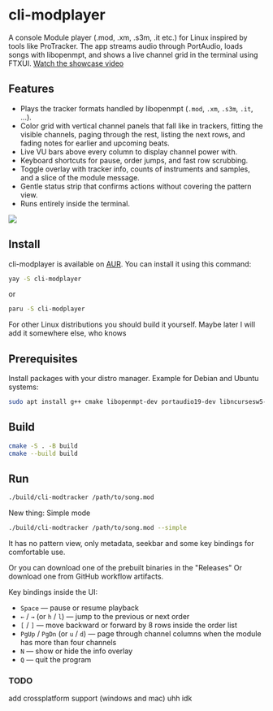 # cli-modplayer

A console Module player (.mod, .xm, .s3m, .it etc.) for Linux inspired by tools like ProTracker. The app streams audio through PortAudio, loads songs with libopenmpt, and shows a live channel grid in the terminal using FTXUI.
[Watch the showcase video](https://www.youtube.com/watch?v=P0_rXYO8r1w)
## Features

- Plays the tracker formats handled by libopenmpt (`.mod`, `.xm`, `.s3m`, `.it`, ...).
- Color grid with vertical channel panels that fall like in trackers, fitting the visible channels, paging through the rest, listing the next rows, and fading notes for earlier and upcoming beats.
- Live VU bars above every column to display channel power with.
- Keyboard shortcuts for pause, order jumps, and fast row scrubbing.
- Toggle overlay with tracker info, counts of instruments and samples, and a slice of the module message.
- Gentle status strip that confirms actions without covering the pattern view.
- Runs entirely inside the terminal.

<img src="https://i.imgur.com/lp31HsJ.png">

## Install
cli-modplayer is available on [AUR](https://aur.archlinux.org/packages/cli-modplayer). You can install it using this command:
```sh
yay -S cli-modplayer
```
or
```sh
paru -S cli-modplayer
```
For other Linux distributions you should build it yourself. Maybe later I will add it somewhere else, who knows

## Prerequisites

Install packages with your distro manager. Example for Debian and Ubuntu systems:

```sh
sudo apt install g++ cmake libopenmpt-dev portaudio19-dev libncursesw5-dev
```

## Build

```sh
cmake -S . -B build
cmake --build build
```

## Run

```sh
./build/cli-modtracker /path/to/song.mod
```
New thing: Simple mode
```sh
./build/cli-modtracker /path/to/song.mod --simple
```
It has no pattern view, only metadata, seekbar and some key bindings for comfortable use.

Or you can download one of the prebuilt binaries in the "Releases"
Or download one from GitHub workflow artifacts.

Key bindings inside the UI:

- `Space` — pause or resume playback
- `←` / `→` (or `h` / `l`) — jump to the previous or next order
- `[` / `]` — move backward or forward by 8 rows inside the order list
- `PgUp` / `PgDn` (or `u` / `d`) — page through channel columns when the module has more than four channels
- `N` — show or hide the info overlay
- `Q` — quit the program


### TODO
add crossplatform support (windows and mac)
uhh idk
